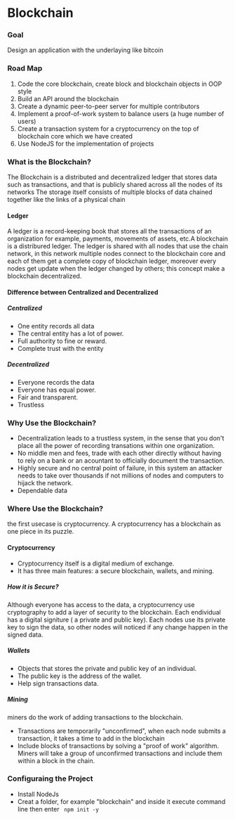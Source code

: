 <h1>Blockchain</h1>
<h3>Goal</h3>
<p>Design an application with the underlaying like bitcoin</p>
<h3>Road Map</h3>
<ol>
  <li>Code the core blockchain, create block and blockchain objects in OOP style</li>
  <li>Build an API around the blockchain</li>
  <li>Create a dynamic peer-to-peer server for multiple contributors</li>
  <li>Implement a proof-of-work system to balance users (a huge number of users)</li>
  <li>Create a transaction system for a cryptocurrency on the top of blockchain core which we have created</li>
  <li>Use NodeJS for the implementation of projects</li>
</ol>
<h3>What is the Blockchain?</h3>
<p>The Blockchain is a distributed and decentralized ledger that stores data such as transactions, and that is publicly shared across all the nodes of its networks
The storage itself consists of multiple blocks of data chained together like the links of a physical chain
</p>
<h4>Ledger</h4>
<p>A ledger is a record-keeping book that stores all the transactions of an organization for example, payments, movements of assets, etc.A blockchain is a distribured ledger. The ledger is shared with all nodes that use the chain network, in this network multiple nodes connect to the blockchain core and each of them get a complete copy of blockchain ledger, moreover every nodes get update when the ledger changed by others; this concept make a blockchain decentralized.</p>
<h4>Difference between Centralized and Decentralized</h4>
<h5>Centralized</h5>
<ul>
  <li>One entity records all data</li>
  <li>The central entity has a lot of power.</li>
  <li>Full authority to fine or reward.</li>
  <li>Complete trust with the entity</li>
 </ul>
 <h5>Decentralized</h5>
<ul>
  <li>Everyone records the data</li>
  <li>Everyone has equal power.</li>
  <li>Fair and transparent.</li>
  <li>Trustless</li>
 </ul>
 <h3>Why Use the Blockchain?</h3>
 <ul>
  <li>Decentralization leads to a trustless system, in the sense that you don't place all the power of recording transations within one organization.</li>
  <li>No middle men and fees, trade with each other directly without having to rely on a bank or an acountant to officially document the transaction.</li>
  <li>Highly secure and no central point of failure, in this system an attacker needs to take over thousands if not millions of nodes and computers to hijack the network.</li>
  <li>Dependable data</li>
  </ul>
<h3>Where Use the Blockchain?</h3>
<p>the first usecase is cryptocurrency. A cryptocurrency has a blockchain as one piece in its puzzle.</p>
<h4>Cryptocurrency</h4>
<ul>
  <li>Cryptocurrency itself is a digital medium of exchange.</li>
  <li>It has three main features: a secure blockchain, wallets, and mining.</li>
  </ul>
  <h5>How it is Secure?</h5>
  <p>Although everyone has access to the data, a cryptocurrency use cryptography to add a layer of security to the blockchain. Each endividual has a digital signiture ( a private and public key). Each nodes use its private key to sign the data, so other nodes will noticed if any change happen in the signed data.</p>
  <h5>Wallets</h5>
<ul>
  <li>Objects that stores the private and public key of an individual.</li>
  <li>The public key is the address of the wallet.</li>
  <li>Help sign transactions data.</li>
</ul>
<h5>Mining</h5>
<p>miners do the work of adding transactions to the blockchain.</p>
<ul>
  <li>Transactions are temporarily "unconfirmed", when each node submits a transaction, it takes a time to add in the blockchain</li>
  <li>Include blocks of transactions by solving a "proof of work" algorithm. Miners will take a group of unconfirmed transactions and include them within a block in the chain.</li>
 </ul>
<h3>Configuraing the Project</h3>
<ul>
  <li> Install NodeJs</li>
  <li>Creat a folder, for example "blockchain" and inside it execute command line then enter <code> npm init -y</code></li>
 </ul>
